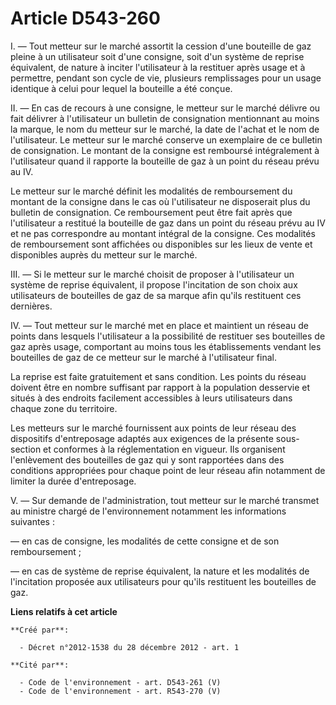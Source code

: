 # Article D543-260

I. ― Tout metteur sur le marché assortit la cession d'une bouteille de gaz pleine à un utilisateur soit d'une consigne, soit
d'un système de reprise équivalent, de nature à inciter l'utilisateur à la restituer après usage et à permettre, pendant son
cycle de vie, plusieurs remplissages pour un usage identique à celui pour lequel la bouteille a été conçue.

II. ― En cas de recours à une consigne, le metteur sur le marché délivre ou fait délivrer à l'utilisateur un bulletin de
consignation mentionnant au moins la marque, le nom du metteur sur le marché, la date de l'achat et le nom de l'utilisateur.
Le metteur sur le marché conserve un exemplaire de ce bulletin de consignation. Le montant de la consigne est remboursé
intégralement à l'utilisateur quand il rapporte la bouteille de gaz à un point du réseau prévu au IV.

Le metteur sur le marché définit les modalités de remboursement du montant de la consigne dans le cas où l'utilisateur ne
disposerait plus du bulletin de consignation. Ce remboursement peut être fait après que l'utilisateur a restitué la bouteille
de gaz dans un point du réseau prévu au IV et ne pas correspondre au montant intégral de la consigne. Ces modalités de
remboursement sont affichées ou disponibles sur les lieux de vente et disponibles auprès du metteur sur le marché.

III. ― Si le metteur sur le marché choisit de proposer à l'utilisateur un système de reprise équivalent, il propose
l'incitation de son choix aux utilisateurs de bouteilles de gaz de sa marque afin qu'ils restituent ces dernières.

IV. ― Tout metteur sur le marché met en place et maintient un réseau de points dans lesquels l'utilisateur a la possibilité
de restituer ses bouteilles de gaz après usage, comportant au moins tous les établissements vendant les bouteilles de gaz de
ce metteur sur le marché à l'utilisateur final.

La reprise est faite gratuitement et sans condition. Les points du réseau doivent être en nombre suffisant par rapport à la
population desservie et situés à des endroits facilement accessibles à leurs utilisateurs dans chaque zone du territoire.

Les metteurs sur le marché fournissent aux points de leur réseau des dispositifs d'entreposage adaptés aux exigences de la
présente sous-section et conformes à la réglementation en vigueur. Ils organisent l'enlèvement des bouteilles de gaz qui y
sont rapportées dans des conditions appropriées pour chaque point de leur réseau afin notamment de limiter la durée
d'entreposage.

V. ― Sur demande de l'administration, tout metteur sur le marché transmet au ministre chargé de l'environnement notamment les
informations suivantes :

― en cas de consigne, les modalités de cette consigne et de son remboursement ;

― en cas de système de reprise équivalent, la nature et les modalités de l'incitation proposée aux utilisateurs pour qu'ils
restituent les bouteilles de gaz.

**Liens relatifs à cet article**

	**Créé par**:

	  - Décret n°2012-1538 du 28 décembre 2012 - art. 1

	**Cité par**:

	  - Code de l'environnement - art. D543-261 (V)
	  - Code de l'environnement - art. R543-270 (V)

